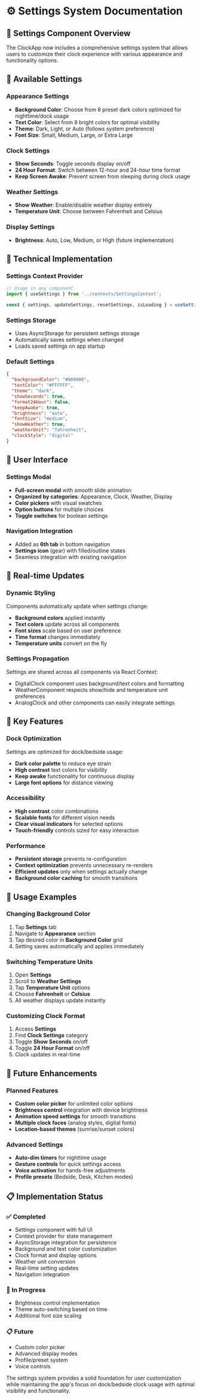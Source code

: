 # ⚙️ Settings System Documentation

## 📱 **Settings Component Overview**

The ClockApp now includes a comprehensive settings system that allows users to customize their clock experience with various appearance and functionality options.

## 🎨 **Available Settings**

### **Appearance Settings**

- **Background Color**: Choose from 8 preset dark colors optimized for nighttime/dock usage
- **Text Color**: Select from 8 bright colors for optimal visibility
- **Theme**: Dark, Light, or Auto (follows system preference)
- **Font Size**: Small, Medium, Large, or Extra Large

### **Clock Settings**

- **Show Seconds**: Toggle seconds display on/off
- **24 Hour Format**: Switch between 12-hour and 24-hour time format
- **Keep Screen Awake**: Prevent screen from sleeping during clock usage

### **Weather Settings**

- **Show Weather**: Enable/disable weather display entirely
- **Temperature Unit**: Choose between Fahrenheit and Celsius

### **Display Settings**

- **Brightness**: Auto, Low, Medium, or High (future implementation)

## 🔧 **Technical Implementation**

### **Settings Context Provider**

```jsx
// Usage in any component
import { useSettings } from '../contexts/SettingsContext';

const { settings, updateSettings, resetSettings, isLoading } = useSettings();
```

### **Settings Storage**

- Uses AsyncStorage for persistent settings storage
- Automatically saves settings when changed
- Loads saved settings on app startup

### **Default Settings**

```json
{
  "backgroundColor": "#000000",
  "textColor": "#FFFFFF",
  "theme": "dark",
  "showSeconds": true,
  "format24Hour": false,
  "keepAwake": true,
  "brightness": "auto",
  "fontSize": "medium",
  "showWeather": true,
  "weatherUnit": "fahrenheit",
  "clockStyle": "digital"
}
```

## 📱 **User Interface**

### **Settings Modal**

- **Full-screen modal** with smooth slide animation
- **Organized by categories**: Appearance, Clock, Weather, Display
- **Color pickers** with visual swatches
- **Option buttons** for multiple choices
- **Toggle switches** for boolean settings

### **Navigation Integration**

- Added as **6th tab** in bottom navigation
- **Settings icon** (gear) with filled/outline states
- Seamless integration with existing navigation

## 🔄 **Real-time Updates**

### **Dynamic Styling**

Components automatically update when settings change:

- **Background colors** applied instantly
- **Text colors** update across all components
- **Font sizes** scale based on user preference
- **Time format** changes immediately
- **Temperature units** convert on the fly

### **Settings Propagation**

Settings are shared across all components via React Context:

- DigitalClock component uses background/text colors and formatting
- WeatherComponent respects show/hide and temperature unit preferences
- AnalogClock and other components can easily integrate settings

## 🎯 **Key Features**

### **Dock Optimization**

Settings are optimized for dock/bedside usage:

- **Dark color palette** to reduce eye strain
- **High contrast** text colors for visibility
- **Keep awake** functionality for continuous display
- **Large font options** for distance viewing

### **Accessibility**

- **High contrast** color combinations
- **Scalable fonts** for different vision needs
- **Clear visual indicators** for selected options
- **Touch-friendly** controls sized for easy interaction

### **Performance**

- **Persistent storage** prevents re-configuration
- **Context optimization** prevents unnecessary re-renders
- **Efficient updates** only when settings actually change
- **Background color caching** for smooth transitions

## 🚀 **Usage Examples**

### **Changing Background Color**

1. Tap **Settings** tab
2. Navigate to **Appearance** section
3. Tap desired color in **Background Color** grid
4. Setting saves automatically and applies immediately

### **Switching Temperature Units**

1. Open **Settings**
2. Scroll to **Weather Settings**
3. Tap **Temperature Unit** options
4. Choose **Fahrenheit** or **Celsius**
5. All weather displays update instantly

### **Customizing Clock Format**

1. Access **Settings**
2. Find **Clock Settings** category
3. Toggle **Show Seconds** on/off
4. Toggle **24 Hour Format** on/off
5. Clock updates in real-time

## 🔮 **Future Enhancements**

### **Planned Features**

- **Custom color picker** for unlimited color options
- **Brightness control** integration with device brightness
- **Animation speed settings** for smooth transitions
- **Multiple clock faces** (analog styles, digital fonts)
- **Location-based themes** (sunrise/sunset colors)

### **Advanced Settings**

- **Auto-dim timers** for nighttime usage
- **Gesture controls** for quick settings access
- **Voice activation** for hands-free adjustments
- **Profile presets** (Bedside, Desk, Kitchen modes)

## 📋 **Implementation Status**

### **✅ Completed**

- Settings component with full UI
- Context provider for state management
- AsyncStorage integration for persistence
- Background and text color customization
- Clock format and display options
- Weather unit conversion
- Real-time setting updates
- Navigation integration

### **🔄 In Progress**

- Brightness control implementation
- Theme auto-switching based on time
- Additional font size scaling

### **📋 Future**

- Custom color picker
- Advanced display modes
- Profile/preset system
- Voice controls

The settings system provides a solid foundation for user customization while maintaining the app's focus on dock/bedside clock usage with optimal visibility and functionality.
